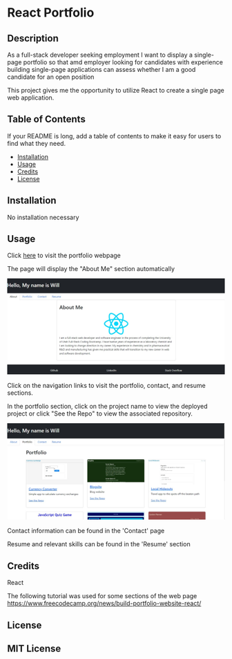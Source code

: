 # React Portfolio

## Description
As a full-stack developer seeking employment I want to display a single-page portfolio so that amd employer looking for candidates with experience building single-page applications can assess whether I am a good candidate for an open position

This project gives me the opportunity to utilize React to create a single page web application.

## Table of Contents

If your README is long, add a table of contents to make it easy for users to find what they need.

- [Installation](#installation)
- [Usage](#usage)
- [Credits](#credits)
- [License](#license)

## Installation
No installation necessary

## Usage

Click [here](https://willrankin.netlify.app/) to visit the portfolio webpage

The page will display the "About Me" section automatically

![About me page](./public/images/aboutme.jpg)

Click on the navigation links to visit the portfolio, contact, and resume sections.

In the portfolio section, click on the project name to view the deployed project or click "See the Repo" to view the associated repository.

![Portfolio page](./public/images/portfolio.jpg)

Contact information can be found in the 'Contact' page

Resume and relevant skills can be found in the 'Resume' section

## Credits
React

The following tutorial was used for some sections of the web page
https://www.freecodecamp.org/news/build-portfolio-website-react/


## License

MIT License
---